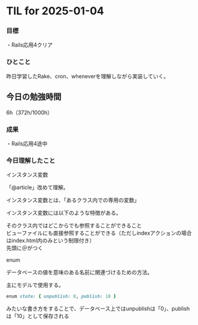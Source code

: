 # TIL for 2025-01-04

### 目標

・Rails応用4クリア

### ひとこと
昨日学習したRake、cron、wheneverを理解しながら実装していく。

## 今日の勉強時間

6h（372h/1000h）

### 成果

・Rails応用4途中


### 今日理解したこと

<summary>インスタンス変数</summary>

「@article」改めて理解。

インスタンス変数とは、「あるクラス内での専用の変数」

インスタンス変数には以下のような特徴がある。

<summary>そのクラス内ではどこからでも参照することができること</summary>

<summary>ビューファイルにも直接参照することができる（ただしindexアクションの場合はindex.html内のみという制限付き）</summary>

<summary>先頭に＠がつく</summary>



<datails><summary>enum</summary>

データベースの値を意味のある名前に関連づけるための方法。

主にモデルで使用する。

```rb
enum state: { unpublish: 0, publish: 10 }
```

みたいな書き方をすることで、データベース上ではunpublishは「0」、publishは「10」として保存される

</details>

